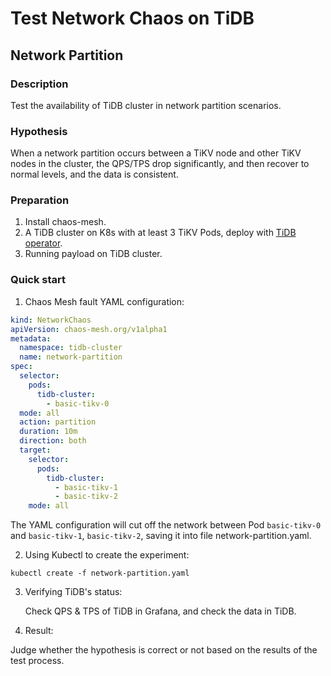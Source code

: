 # Test Network Chaos on TiDB

## Network Partition

### Description

Test the availability of TiDB cluster in network partition scenarios.

### Hypothesis

When a network partition occurs between a TiKV node and other TiKV nodes in the cluster, the QPS/TPS drop significantly, and then recover to normal levels, and the data is consistent.

### Preparation

1. Install chaos-mesh.
2. A TiDB cluster on K8s with at least 3 TiKV Pods, deploy with [TiDB operator](https://docs.pingcap.com/tidb-in-kubernetes/stable/tidb-operator-overview).
3. Running payload on TiDB cluster.

### Quick start

1. Chaos Mesh fault YAML configuration: 

```YAML
kind: NetworkChaos
apiVersion: chaos-mesh.org/v1alpha1
metadata:
  namespace: tidb-cluster
  name: network-partition
spec:
  selector:
    pods:
      tidb-cluster:
        - basic-tikv-0
  mode: all
  action: partition
  duration: 10m
  direction: both
  target:
    selector:
      pods:
        tidb-cluster:
          - basic-tikv-1
          - basic-tikv-2
    mode: all
```

The YAML configuration will cut off the network between Pod `basic-tikv-0` and `basic-tikv-1`, `basic-tikv-2`, saving it into file network-partition.yaml.

2. Using Kubectl to create the experiment:

```
kubectl create -f network-partition.yaml
```

3. Verifying TiDB's status:

    Check QPS & TPS of TiDB in Grafana, and check the data in TiDB.
    <!-- TODO: Add some Grafana picture -->

4. Result:

Judge whether the hypothesis is correct or not based on the results of the test process.
